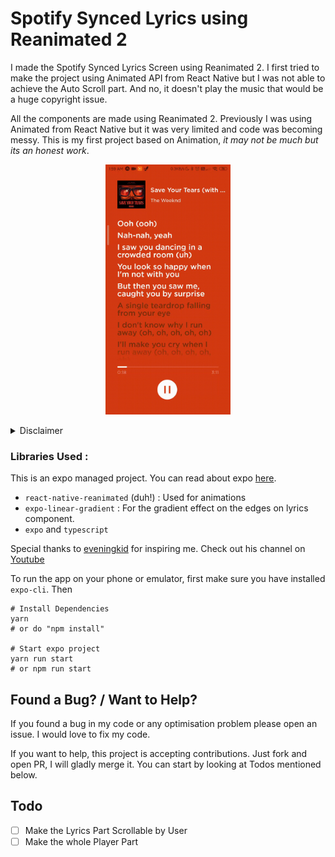 # Spotify Synced Lyrics using Reanimated 2

I made the Spotify Synced Lyrics Screen using Reanimated 2. I first tried to make the project using Animated API from React Native but I was not able to achieve the Auto Scroll part. And no, it doesn't play the music that would be a huge copyright issue.

All the components are made using Reanimated 2. Previously I was using Animated from React Native but it was very limited and code was becoming messy. This is my first project based on Animation, _it may not be much but its an honest work_.

<p align="center">
<img src="./screenshot/Demo_GIF.gif" height="400" />
</p>
<details>
  <summary>Disclaimer</summary>
All the assets (Album art, lyrics, fonts etc) are copyright of their respective owners. This project is purely made for educational use.

Song Used in this example is "_Save Your Tears (with Ariana Grande) (Remix)_" by [The Weeknd](https://open.spotify.com/artist/1Xyo4u8uXC1ZmMpatF05PJ) and [Ariana Grande](https://open.spotify.com/artist/66CXWjxzNUsdJxJ2JdwvnR). [Listen it on Spotify](https://open.spotify.com/track/37BZB0z9T8Xu7U3e65qxFy)

Download Spotify from [here](https://www.spotify.com/us/download/)

Follow [The Weeknd](https://twitter.com/theweeknd) and [Ariana Grande](https://twitter.com/ArianaGrande?s=20)

</details>

### Libraries Used :

This is an expo managed project. You can read about expo [here](https://docs.expo.io/).

- `react-native-reanimated` (duh!) : Used for animations
- `expo-linear-gradient` : For the gradient effect on the edges on lyrics component.
- `expo` and `typescript`

Special thanks to [eveningkid](https://twitter.com/eveningkid) for inspiring me. Check out his channel on [Youtube](https://www.youtube.com/channel/UC8_DvNte5Jj9zhzJ5kg04MA)

To run the app on your phone or emulator, first make sure you have installed `expo-cli`. Then

```
# Install Dependencies
yarn
# or do "npm install"

# Start expo project
yarn run start
# or npm run start

```

## Found a Bug? / Want to Help?

If you found a bug in my code or any optimisation problem please open an issue. I would love to fix my code.

If you want to help, this project is accepting contributions. Just fork and open PR, I will gladly merge it. You can start by looking at Todos mentioned below.

## Todo

- [ ] Make the Lyrics Part Scrollable by User
- [ ] Make the whole Player Part
